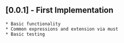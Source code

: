 ## [0.0.1] - First Implementation
    * Basic functionality
    * Common expressions and extension via must
    * Basic testing
